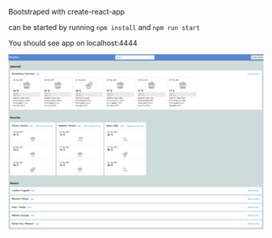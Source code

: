 Bootstraped with create-react-app

can be started by running 
`npm install` and `npm run start`

You should see app on localhost:4444

![Image of App](src/main/Assignment.png)